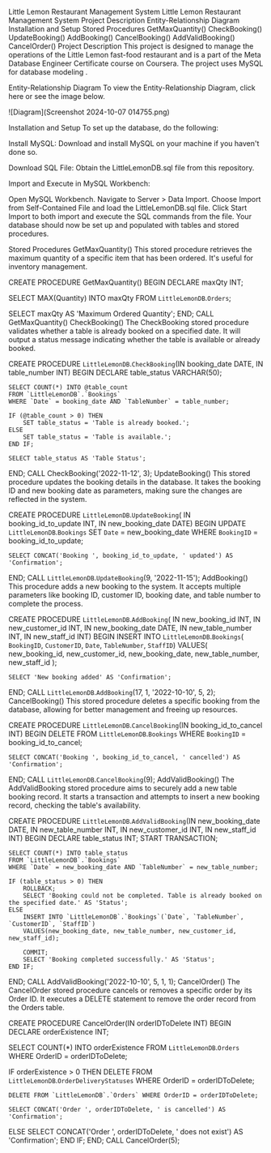 Little Lemon Restaurant Management System
Little Lemon Restaurant Management System
Project Description
Entity-Relationship Diagram
Installation and Setup
Stored Procedures
GetMaxQuantity()
CheckBooking()
UpdateBooking()
AddBooking()
CancelBooking()
AddValidBooking()
CancelOrder()
Project Description
This project is designed to manage the operations of the Little Lemon fast-food restaurant and is a part of the Meta Database Engineer Certificate course on Coursera. The project uses MySQL for database modeling .

Entity-Relationship Diagram
To view the Entity-Relationship Diagram, click here or see the image below.

![Diagram](Screenshot 2024-10-07 014755.png)

Installation and Setup
To set up the database, do the following:

Install MySQL: Download and install MySQL on your machine if you haven't done so.

Download SQL File: Obtain the LittleLemonDB.sql file from this repository.

Import and Execute in MySQL Workbench:

Open MySQL Workbench.
Navigate to Server > Data Import.
Choose Import from Self-Contained File and load the LittleLemonDB.sql file.
Click Start Import to both import and execute the SQL commands from the file.
Your database should now be set up and populated with tables and stored procedures.

Stored Procedures
GetMaxQuantity()
This stored procedure retrieves the maximum quantity of a specific item that has been ordered. It's useful for inventory management.

CREATE PROCEDURE GetMaxQuantity()
BEGIN
  DECLARE maxQty INT;

  SELECT MAX(Quantity) INTO maxQty FROM `LittleLemonDB`.`Orders`;

  SELECT maxQty AS 'Maximum Ordered Quantity';
END;
CALL GetMaxQuantity()
CheckBooking()
The CheckBooking stored procedure validates whether a table is already booked on a specified date. It will output a status message indicating whether the table is available or already booked.

CREATE PROCEDURE `LittleLemonDB`.`CheckBooking`(IN booking_date DATE, IN table_number INT)
BEGIN
    DECLARE table_status VARCHAR(50);

    SELECT COUNT(*) INTO @table_count
    FROM `LittleLemonDB`.`Bookings`
    WHERE `Date` = booking_date AND `TableNumber` = table_number;

    IF (@table_count > 0) THEN
        SET table_status = 'Table is already booked.';
    ELSE
        SET table_status = 'Table is available.';
    END IF;

    SELECT table_status AS 'Table Status';
END;
CALL CheckBooking('2022-11-12', 3);
UpdateBooking()
This stored procedure updates the booking details in the database. It takes the booking ID and new booking date as parameters, making sure the changes are reflected in the system.

CREATE PROCEDURE `LittleLemonDB`.`UpdateBooking`(
    IN booking_id_to_update INT, 
    IN new_booking_date DATE)
BEGIN
    UPDATE `LittleLemonDB`.`Bookings`
    SET `Date` = new_booking_date
    WHERE `BookingID` = booking_id_to_update;

    SELECT CONCAT('Booking ', booking_id_to_update, ' updated') AS 'Confirmation';
END;
CALL `LittleLemonDB`.`UpdateBooking`(9, '2022-11-15');
AddBooking()
This procedure adds a new booking to the system. It accepts multiple parameters like booking ID, customer ID, booking date, and table number to complete the process.

CREATE PROCEDURE `LittleLemonDB`.`AddBooking`(
    IN new_booking_id INT, 
    IN new_customer_id INT, 
    IN new_booking_date DATE, 
    IN new_table_number INT, 
    IN new_staff_id INT)
BEGIN
    INSERT INTO `LittleLemonDB`.`Bookings`(
        `BookingID`, 
        `CustomerID`, 
        `Date`, 
        `TableNumber`, 
        `StaffID`)
    VALUES(
        new_booking_id, 
        new_customer_id, 
        new_booking_date, 
        new_table_number,
        new_staff_id
    );

    SELECT 'New booking added' AS 'Confirmation';
END;
CALL `LittleLemonDB`.`AddBooking`(17, 1, '2022-10-10', 5, 2);
CancelBooking()
This stored procedure deletes a specific booking from the database, allowing for better management and freeing up resources.

CREATE PROCEDURE `LittleLemonDB`.`CancelBooking`(IN booking_id_to_cancel INT)
BEGIN
    DELETE FROM `LittleLemonDB`.`Bookings`
    WHERE `BookingID` = booking_id_to_cancel;

    SELECT CONCAT('Booking ', booking_id_to_cancel, ' cancelled') AS 'Confirmation';
END;
CALL `LittleLemonDB`.`CancelBooking`(9);
AddValidBooking()
The AddValidBooking stored procedure aims to securely add a new table booking record. It starts a transaction and attempts to insert a new booking record, checking the table's availability.

CREATE PROCEDURE `LittleLemonDB`.`AddValidBooking`(IN new_booking_date DATE, IN new_table_number INT, IN new_customer_id INT, IN new_staff_id INT)
BEGIN
    DECLARE table_status INT;
    START TRANSACTION;

    SELECT COUNT(*) INTO table_status
    FROM `LittleLemonDB`.`Bookings`
    WHERE `Date` = new_booking_date AND `TableNumber` = new_table_number;

    IF (table_status > 0) THEN
        ROLLBACK;
        SELECT 'Booking could not be completed. Table is already booked on the specified date.' AS 'Status';
    ELSE
        INSERT INTO `LittleLemonDB`.`Bookings`(`Date`, `TableNumber`, `CustomerID`, `StaffID`)
        VALUES(new_booking_date, new_table_number, new_customer_id, new_staff_id);

        COMMIT;
        SELECT 'Booking completed successfully.' AS 'Status';
    END IF;
END;
CALL AddValidBooking('2022-10-10', 5, 1, 1);
CancelOrder()
The CancelOrder stored procedure cancels or removes a specific order by its Order ID. It executes a DELETE statement to remove the order record from the Orders table.

CREATE PROCEDURE CancelOrder(IN orderIDToDelete INT)
BEGIN
  DECLARE orderExistence INT;

  SELECT COUNT(*) INTO orderExistence FROM `LittleLemonDB`.`Orders` WHERE OrderID = orderIDToDelete;

  IF orderExistence > 0 THEN
    DELETE FROM `LittleLemonDB`.`OrderDeliveryStatuses` WHERE OrderID = orderIDToDelete;

    DELETE FROM `LittleLemonDB`.`Orders` WHERE OrderID = orderIDToDelete;

    SELECT CONCAT('Order ', orderIDToDelete, ' is cancelled') AS 'Confirmation';
  ELSE
    SELECT CONCAT('Order ', orderIDToDelete, ' does not exist') AS 'Confirmation';
  END IF;
END;
CALL CancelOrder(5);
